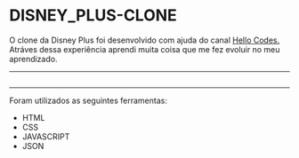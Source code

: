 # DISNEY_PLUS-CLONE


<p>O clone da Disney Plus foi desenvolvido com ajuda do canal <a href="https://www.youtube.com/@HelloCodes" target="_blank">Hello Codes.</a> Atráves dessa experiência aprendi muita coisa que me fez evoluir no meu aprendizado.</p>

<hr>

<img class="experienceImg" src="./imagens/disney+1.png" alt="">

<hr>
<p>Foram utilizados as seguintes ferramentas:</p>
<ul>
    <li>HTML</li>
    <li>CSS</li>
    <li>JAVASCRIPT</li>
    <li>JSON</li>
</ul>


